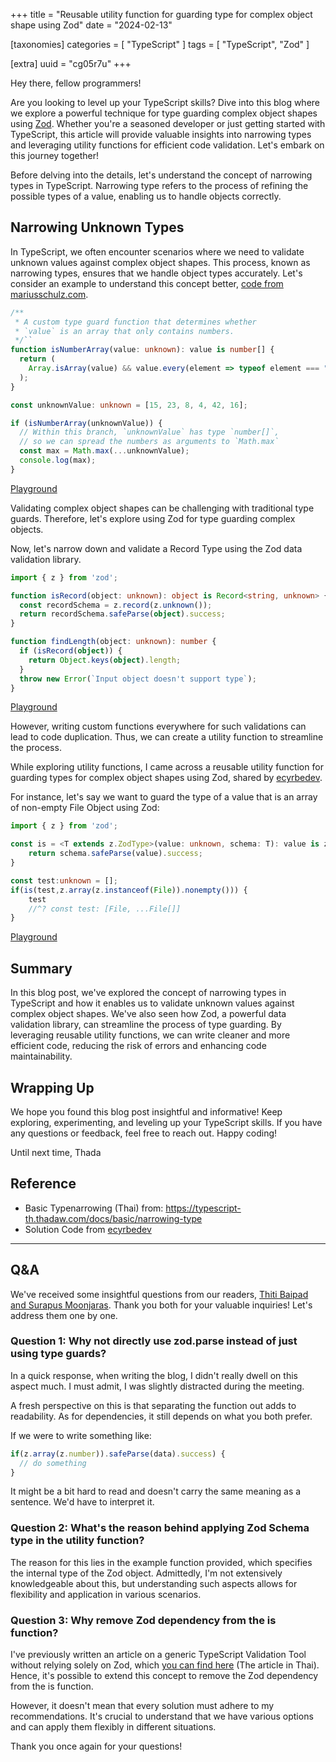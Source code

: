 +++
title = "Reusable utility function for guarding type for complex object shape using Zod"
date = "2024-02-13"

[taxonomies]
categories = [ "TypeScript" ]
tags = [ "TypeScript", "Zod" ]

[extra]
uuid = "cg05r7u"
+++

Hey there, fellow programmers!

Are you looking to level up your TypeScript skills? Dive into this blog where we explore a powerful technique for type guarding complex object shapes using [Zod](https://zod.dev/). Whether you're a seasoned developer or just getting started with TypeScript, this article will provide valuable insights into narrowing types and leveraging utility functions for efficient code validation. Let's embark on this journey together!

Before delving into the details, let's understand the concept of narrowing types in TypeScript. Narrowing type refers to the process of refining the possible types of a value, enabling us to handle objects correctly.


## Narrowing Unknown Types
In TypeScript, we often encounter scenarios where we need to validate unknown values against complex object shapes. This process, known as narrowing types, ensures that we handle object types accurately. Let's consider an example to understand this concept better, [code from mariusschulz.com](https://mariusschulz.com/blog/the-unknown-type-in-typescript).

```typescript
/**
 * A custom type guard function that determines whether
 * `value` is an array that only contains numbers.
 */``
function isNumberArray(value: unknown): value is number[] {
  return (
    Array.isArray(value) && value.every(element => typeof element === "number")
  );
}

const unknownValue: unknown = [15, 23, 8, 4, 42, 16];

if (isNumberArray(unknownValue)) {
  // Within this branch, `unknownValue` has type `number[]`,
  // so we can spread the numbers as arguments to `Math.max`
  const max = Math.max(...unknownValue);
  console.log(max);
}
```

[Playground](https://www.typescriptlang.org/play?#code/GYVwdgxgLglg9mABDAzgORAWwEYFMBOAgvvgIYCeAFAG6kA2IuAXIuANZhwDuYAlC7Qa5kKRGCx58AbQC6iAN4AoRIny4oIfEkrKViYmXIA6VAYo16jXogBkNxIMZHc1AlVx1cmXGCiIAvAB8iFDkAA64cMCIHl4+fv6JiABE4jgEyby6vADcigC+iooQCCh+7Jw8AGqWzKxgHNxI-ohSAIwArAA0iABMAMw9ABw9ACxjvT1tAGwyeYow0ZSoGOlEJOYVTTVCvNZKKgD0h4gA6jBQABYwSFeoiNhkkJc9AAZb1bWviJekoqERRCvNKSWSvLq6Y6IFBwRBcYQQUhIFBhNSkAAmIUuwhBBFEf0QpHwAHMsPF-rDXgBZUhXIyYUgAD1euhKYDKiAZjICiBpdK5lCMQo+YB2VjyKjZMM8RjocGJlC5uQKQA)

Validating complex object shapes can be challenging with traditional type guards. Therefore, let's explore using Zod for type guarding complex objects.

Now, let's narrow down and validate a Record Type using the Zod data validation library.

```typescript
import { z } from 'zod';

function isRecord(object: unknown): object is Record<string, unknown> {
  const recordSchema = z.record(z.unknown());
  return recordSchema.safeParse(object).success;
}

function findLength(object: unknown): number {
  if (isRecord(object)) {
    return Object.keys(object).length;
  }
  throw new Error(`Input object doesn't support type`);
}
```

[Playground](https://www.typescriptlang.org/play?#code/JYWwDg9gTgLgBAbzgLzgXzgMyhEcDkyEAJvgNwBQFmArgHYDGMwEdcwAzgEoCmD0xABQQARgCs+MAFxx6AazoQA7nQCUM0RKbsOcXvyjEAPBxhRgdAOYAaWXQXK6APkQU4cfnVNwofAQGUGAAseEABDOABeFAA6XwMhZBj5RRVBVVVKd18YGig2eIDg0LCYjjDMHgAFMKgOHmFxSVUymgYGHg4OSjQqWkZmViwLYgAZHisYIMataTsHFXU4OhoQER4oV3dgTDhBTn0BGebVLfcfHlz8uAB5JqYYuR4ATw5jphaAGwnLKaz0NxwKY4JTLHiggCiUBwUEEAAMAJJ0MA0eCaSRwYgQTp0fDwDg0MCQWBA55gHhwzIUNBAA)
 
However, writing custom functions everywhere for such validations can lead to code duplication. Thus, we can create a utility function to streamline the process.

While exploring utility functions, I came across a reusable utility function for guarding types for complex object shapes using Zod, shared by [ecyrbedev](https://twitter.com/ecyrbedev/status/1757318655799414830).

For instance, let's say we want to guard the type of a value that is an array of non-empty File Object using Zod:

```typescript
import { z } from 'zod';

const is = <T extends z.ZodType>(value: unknown, schema: T): value is z.output<T> => {
    return schema.safeParse(value).success;
}

const test:unknown = [];
if(is(test,z.array(z.instanceof(File)).nonempty())) {
    test
    //^? const test: [File, ...File[]]
}
```

[Playground](https://www.typescriptlang.org/play?#code/JYWwDg9gTgLgBAbzgLzgXzgMyhEcDkyEAJvgNwBQFAxhAHYDO8wDcAvHADwAqcApgA8YfOsVbIAdAC0S3AJ5g+APgAUANwCGAGwCufAFxwddANZ0IAdzoAaOA2oALPiA2HuASkObdfOCxQSEDowYME8SuwRCBRwsXBQfDA6UHR2js4aEgwamHwAChpQDHzq2nruWTrU1HwMDJRoVLSM8MJM+sZmlqkcANoAupTAmCosKm0w1pKFUBpyKpLALRp0NRAjAGLAWnzuFeZ0zmAw83vuiDFxE5exAPS3AHoA-BSNQA)

## Summary
In this blog post, we've explored the concept of narrowing types in TypeScript and how it enables us to validate unknown values against complex object shapes. We've also seen how Zod, a powerful data validation library, can streamline the process of type guarding. By leveraging reusable utility functions, we can write cleaner and more efficient code, reducing the risk of errors and enhancing code maintainability.

## Wrapping Up
We hope you found this blog post insightful and informative! Keep exploring, experimenting, and leveling up your TypeScript skills. If you have any questions or feedback, feel free to reach out. Happy coding!

Until next time,
Thada

## Reference
- Basic Typenarrowing (Thai) from: https://typescript-th.thadaw.com/docs/basic/narrowing-type
- Solution Code from [ecyrbedev](https://twitter.com/ecyrbedev/status/1757318655799414830)

---

## Q&A

We've received some insightful questions from our readers, [Thiti Baipad and Surapus Moonjaras](https://www.facebook.com/photo?fbid=885491666913829&set=a.486562490140084). Thank you both for your valuable inquiries! Let's address them one by one.

### Question 1: Why not directly use zod.parse instead of just using type guards?
In a quick response, when writing the blog, I didn't really dwell on this aspect much. I must admit, I was slightly distracted during the meeting.

A fresh perspective on this is that separating the function out adds to readability. As for dependencies, it still depends on what you both prefer.

If we were to write something like:

```typescript
if(z.array(z.number)).safeParse(data).success) {
  // do something 
}
```

It might be a bit hard to read and doesn't carry the same meaning as a sentence. We'd have to interpret it.

### Question 2: What's the reason behind applying Zod Schema type in the utility function?
The reason for this lies in the example function provided, which specifies the internal type of the Zod object. Admittedly, I'm not extensively knowledgeable about this, but understanding such aspects allows for flexibility and application in various scenarios.

### Question 3: Why remove Zod dependency from the is function?
I've previously written an article on a generic TypeScript Validation Tool without relying solely on Zod, which [you can find here](https://www.thadaw.com/s/z8daujr/) (The article in Thai). Hence, it's possible to extend this concept to remove the Zod dependency from the is function.

However, it doesn't mean that every solution must adhere to my recommendations. It's crucial to understand that we have various options and can apply them flexibly in different situations.

Thank you once again for your questions!